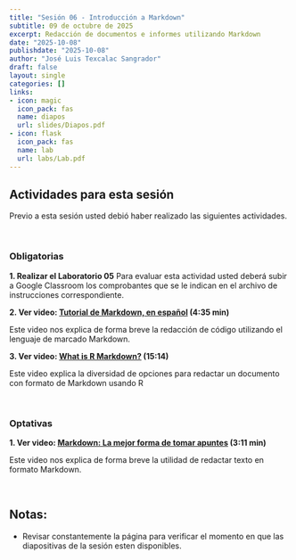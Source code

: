 ```yaml
---
title: "Sesión 06 - Introducción a Markdown"
subtitle: 09 de octubre de 2025
excerpt: Redacción de documentos e informes utilizando Markdown
date: "2025-10-08"
publishdate: "2025-10-08"
author: "José Luis Texcalac Sangrador"
draft: false
layout: single
categories: []
links:
- icon: magic
  icon_pack: fas
  name: diapos
  url: slides/Diapos.pdf
- icon: flask
  icon_pack: fas
  name: lab
  url: labs/Lab.pdf
---
```


## Actividades para esta sesión 

Previo a esta sesión usted debió haber realizado las siguientes actividades.

&nbsp;


### Obligatorias

**1. Realizar el Laboratorio 05**
Para evaluar esta actividad usted deberá subir a Google Classroom los 
comprobantes que se le indican en el archivo de instrucciones correspondiente.

**2. Ver video: [Tutorial de Markdown, en español](https://youtu.be/TtSWo2nbzAk) (4:35 min)**

Este video nos explica de forma breve la redacción de código utilizando el 
lenguaje de marcado Markdown.

**3. Ver video: [What is R Markdown?](https://youtu.be/asHhuHRxhvo) (15:14)**

Este video explica la diversidad de opciones para redactar un documento con formato de Markdown usando R


&nbsp;


### Optativas

**1. Ver video: [Markdown: La mejor forma de tomar apuntes](https://youtu.be/X5mkZXmaKp4) (3:11 min)**

Este video nos explica de forma breve la utilidad de redactar texto en formato Markdown.


&nbsp;


## Notas:

* Revisar constantemente la página para verificar el momento en que las 
diapositivas de la sesión esten disponibles.

&nbsp;


